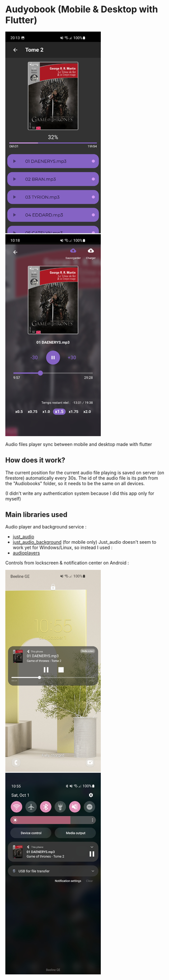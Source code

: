 # Audyobook (Mobile & Desktop with Flutter)

<img src="https://github.com/YofarDev/audyobook/blob/main/screen_listview.jpg" width="300"> <img src="https://github.com/YofarDev/audyobook/blob/main/screen_player.jpg" width="300">

Audio files player sync between mobile and desktop made with flutter

## How does it work?

The current position for the current audio file playing is saved on server (on firestore) automatically every 30s. The id of the audio file is its path from the "Audiobooks" folder, so it needs to be the same on all devices.

(I didn't write any authentication system because I did this app only for myself)


## Main libraries used

Audio player and background service :

- [just_audio](https://pub.dev/packages/just_audio)
- [just_audio_background](https://pub.dev/packages/just_audio_background) (for mobile only)
Just_audio doesn't seem to work yet for Windows/Linux, so instead I used :
- [audioplayers](https://pub.dev/packages/audioplayers) 

Controls from lockscreen & notification center on Android :

<img src="https://github.com/YofarDev/audyobook/blob/main/screen_lockscreen.jpg" width="300"> <img src="https://github.com/YofarDev/audyobook/blob/main/screen_notifcenter.jpg" width="300">
